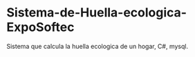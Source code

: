 # Sistema-de-Huella-ecologica-ExpoSoftec
Sistema que calcula la huella ecologica de un hogar, C#, mysql.
